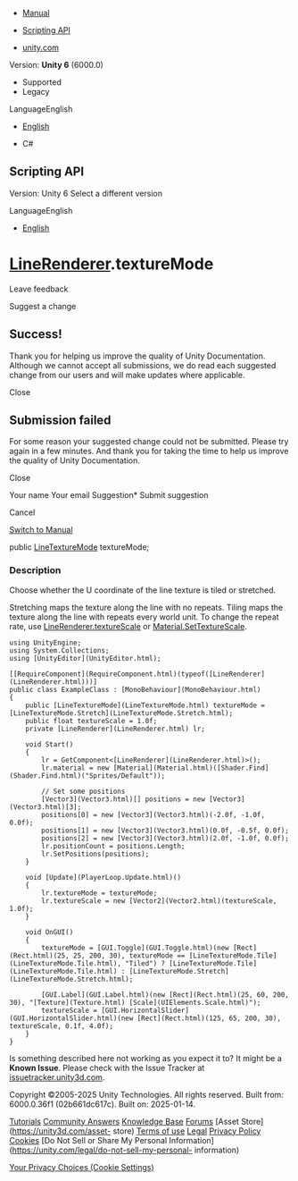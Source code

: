 [ ]()

  * [Manual](../Manual/index.html)
  * [Scripting API](../ScriptReference/index.html)

  * [unity.com](https://unity.com/)

Version: **Unity 6** (6000.0)

  * Supported
  * Legacy

LanguageEnglish

  * [English]()

  * C#

[ ](https://docs.unity3d.com)

## Scripting API

Version: Unity 6 Select a different version

LanguageEnglish

  * [English]()

#  [LineRenderer](LineRenderer.html).textureMode

Leave feedback

Suggest a change

## Success!

Thank you for helping us improve the quality of Unity Documentation. Although
we cannot accept all submissions, we do read each suggested change from our
users and will make updates where applicable.

Close

## Submission failed

For some reason your suggested change could not be submitted. Please <a>try
again</a> in a few minutes. And thank you for taking the time to help us
improve the quality of Unity Documentation.

Close

Your name Your email Suggestion* Submit suggestion

Cancel

[Switch to Manual](../Manual/class-LineRenderer.html "Go to LineRenderer
Component in the Manual")

public [LineTextureMode](LineTextureMode.html) textureMode;

### Description

Choose whether the U coordinate of the line texture is tiled or stretched.

Stretching maps the texture along the line with no repeats. Tiling maps the
texture along the line with repeats every world unit. To change the repeat
rate, use [LineRenderer.textureScale](LineRenderer-textureScale.html) or
[Material.SetTextureScale](Material.SetTextureScale.html).

    
    
    using UnityEngine;
    using System.Collections;
    using [UnityEditor](UnityEditor.html);  
      
    [[RequireComponent](RequireComponent.html)(typeof([LineRenderer](LineRenderer.html)))]
    public class ExampleClass : [MonoBehaviour](MonoBehaviour.html)
    {
        public [LineTextureMode](LineTextureMode.html) textureMode = [LineTextureMode.Stretch](LineTextureMode.Stretch.html);
        public float textureScale = 1.0f;
        private [LineRenderer](LineRenderer.html) lr;  
      
        void Start()
        {
            lr = GetComponent<[LineRenderer](LineRenderer.html)>();
            lr.material = new [Material](Material.html)([Shader.Find](Shader.Find.html)("Sprites/Default"));  
      
            // Set some positions
            [Vector3](Vector3.html)[] positions = new [Vector3](Vector3.html)[3];
            positions[0] = new [Vector3](Vector3.html)(-2.0f, -1.0f, 0.0f);
            positions[1] = new [Vector3](Vector3.html)(0.0f, -0.5f, 0.0f);
            positions[2] = new [Vector3](Vector3.html)(2.0f, -1.0f, 0.0f);
            lr.positionCount = positions.Length;
            lr.SetPositions(positions);
        }  
      
        void [Update](PlayerLoop.Update.html)()
        {
            lr.textureMode = textureMode;
            lr.textureScale = new [Vector2](Vector2.html)(textureScale, 1.0f);
        }  
      
        void OnGUI()
        {
            textureMode = [GUI.Toggle](GUI.Toggle.html)(new [Rect](Rect.html)(25, 25, 200, 30), textureMode == [LineTextureMode.Tile](LineTextureMode.Tile.html), "Tiled") ? [LineTextureMode.Tile](LineTextureMode.Tile.html) : [LineTextureMode.Stretch](LineTextureMode.Stretch.html);  
      
            [GUI.Label](GUI.Label.html)(new [Rect](Rect.html)(25, 60, 200, 30), "[Texture](Texture.html) [Scale](UIElements.Scale.html)");
            textureScale = [GUI.HorizontalSlider](GUI.HorizontalSlider.html)(new [Rect](Rect.html)(125, 65, 200, 30), textureScale, 0.1f, 4.0f);
        }
    }
    

Is something described here not working as you expect it to? It might be a
**Known Issue**. Please check with the Issue Tracker at
[issuetracker.unity3d.com](https://issuetracker.unity3d.com).

Copyright ©2005-2025 Unity Technologies. All rights reserved. Built from:
6000.0.36f1 (02b661dc617c). Built on: 2025-01-14.

[Tutorials](https://unity3d.com/learn) [Community
Answers](https://answers.unity3d.com) [Knowledge
Base](https://support.unity3d.com/hc/en-us)
[Forums](https://forum.unity3d.com) [Asset Store](https://unity3d.com/asset-
store) [Terms of use](https://docs.unity3d.com/Manual/TermsOfUse.html)
[Legal](https://unity.com/legal) [Privacy
Policy](https://unity.com/legal/privacy-policy)
[Cookies](https://unity.com/legal/cookie-policy) [Do Not Sell or Share My
Personal Information](https://unity.com/legal/do-not-sell-my-personal-
information)

[Your Privacy Choices (Cookie Settings)](javascript:void\(0\);)

